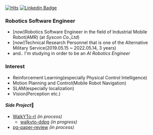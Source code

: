 [![Hits](https://hits.seeyoufarm.com/api/count/incr/badge.svg?url=https%3A%2F%2Fgithub.com%2FCUN-bjy)](https://hits.seeyoufarm.com)
[![Linkedin Badge](https://img.shields.io/badge/-LinkedIn-blue?style=flat-square&logo=Linkedin&logoColor=white&link=https://www.linkedin.com/in/seong-yun-byeon-8183a8113/)](https://www.linkedin.com/in/junyeob-baek-640abb5b/)


### Robotics Software Engineer
- [*now*]Robotics Software Engineer in the field of Industrial Mobile Robot(AMR) (at *Syscon Co.,Ltd*)
- [*now*]Technical Research Personnel that is one of the Alternative Military Service(2019.05.15 ~ 2022.05.14, 3 years)
- and.. I'm studying in order to be an *AI Robotics Engineer*

### Interest
- Reinforcement Learning(especially Physical Control Intelligence)
- Motion Planning and Control(Mobile Robot Navigation)
- SLAM(especially localization)
- Vision(Perception etc.)

#### *Side Project*🔭
- [WalkYTo-rl](https://github.com/CUN-bjy/WalkYTo-rl) *(in process)*
  - [walkyto-ddpg](https://github.com/CUN-bjy/walkyto-ddpg) *(in progress)*
- [pg-paper-review](https://github.com/CUN-bjy/pg-paper-review) *(in process)*

<!--
**CUN-bjy/CUN-bjy** is a ✨ _special_ ✨ repository because its `README.md` (this file) appears on your GitHub profile.

Here are some ideas to get you started:

- 🔭 I’m currently working on ...
- 🌱 I’m currently learning ...
- 👯 I’m looking to collaborate on ...
- 🤔 I’m looking for help with ...
- 💬 Ask me about ...
- 📫 How to reach me: ...
- 😄 Pronouns: ...
- ⚡ Fun fact: ...
-->
